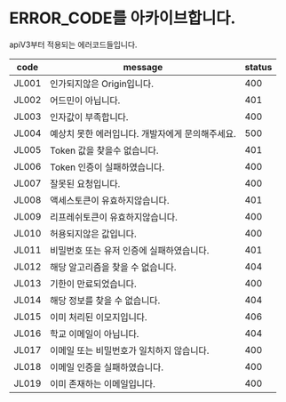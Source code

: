 # ERROR_CODE를 아카이브합니다.

apiV3부터 적용되는 에러코드들입니다.

| code  | message                                          | status |
| :---: | ------------------------------------------------ | ------ |
| JL001 | 인가되지않은 Origin입니다.                       | 400    |
| JL002 | 어드민이 아닙니다.                               | 401    |
| JL003 | 인자값이 부족합니다.                             | 400    |
| JL004 | 예상치 못한 에러입니다. 개발자에게 문의해주세요. | 500    |
| JL005 | Token 값을 찾을수 없습니다.                      | 401    |
| JL006 | Token 인증이 실패하였습니다.                     | 400    |
| JL007 | 잘못된 요청입니다.                               | 400    |
| JL008 | 액세스토큰이 유효하지않습니다.                   | 401    |
| JL009 | 리프레쉬토큰이 유효하지않습니다.                 | 400    |
| JL010 | 허용되지않은 값입니다.                           | 400    |
| JL011 | 비밀번호 또는 유저 인증에 실패하였습니다.        | 401    |
| JL012 | 해당 알고리즘을 찾을 수 없습니다.                | 404    |
| JL013 | 기한이 만료되었습니다.                           | 400    |
| JL014 | 해당 정보를 찾을 수 없습니다.                    | 404    |
| JL015 | 이미 처리된 이모지입니다.                        | 406    |
| JL016 | 학교 이메일이 아닙니다.                          | 404    |
| JL017 | 이메일 또는 비밀번호가 일치하지 않습니다.        | 400    |
| JL018 | 이메일 인증을 실패하였습니다.                    | 400    |
| JL019 | 이미 존재하는 이메일입니다.                      | 400    |
